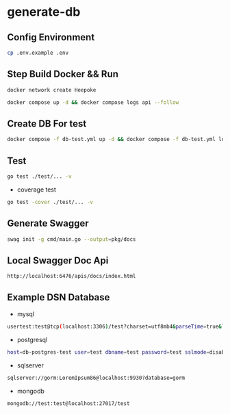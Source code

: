 # generate-db

## Config Environment

```bash
cp .env.example .env
```

## Step Build Docker && Run

```bash
docker network create Heepoke
```

```bash
docker compose up -d && docker compose logs api --follow
```

## Create DB For test

```bash
docker compose -f db-test.yml up -d && docker compose -f db-test.yml logs --follow
```

## Test

```bash
go test ./test/... -v
```

- coverage test

```bash
go test -cover ./test/... -v
```

## Generate Swagger

```bash
swag init -g cmd/main.go --output=pkg/docs
```

## Local Swagger Doc Api

```bash
http://localhost:6476/apis/docs/index.html
```

## Example DSN Database

- mysql

```bash
usertest:test@tcp(localhost:3306)/test?charset=utf8mb4&parseTime=true&loc=Local
```

- postgresql

```bash
host=db-postgres-test user=test dbname=test password=test sslmode=disable TimeZone=Asia/Bangkok
```

- sqlserver

```bash
sqlserver://gorm:LoremIpsum86@localhost:9930?database=gorm
```

- mongodb

```bash
mongodb://test:test@localhost:27017/test
```
